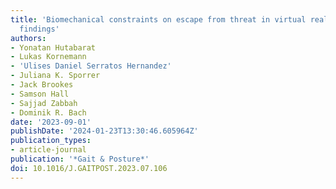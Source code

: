 ```yaml
---
title: 'Biomechanical constraints on escape from threat in virtual reality: Preliminary
  findings'
authors:
- Yonatan Hutabarat
- Lukas Kornemann
- 'Ulises Daniel Serratos Hernandez'
- Juliana K. Sporrer
- Jack Brookes
- Samson Hall
- Sajjad Zabbah
- Dominik R. Bach
date: '2023-09-01'
publishDate: '2024-01-23T13:30:46.605964Z'
publication_types:
- article-journal
publication: '*Gait & Posture*'
doi: 10.1016/J.GAITPOST.2023.07.106
---
```

